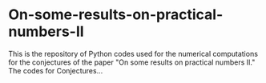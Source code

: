 # On-some-results-on-practical-numbers-II

This is the repository of Python codes used for the numerical computations for the conjectures of the paper "On some results on practical numbers II." The codes for Conjectures...
